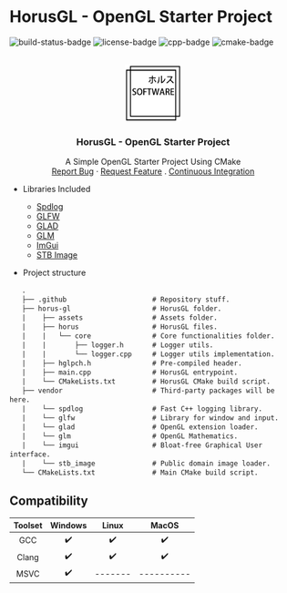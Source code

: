 # HorusGL - OpenGL Starter Project
![build-status-badge] ![license-badge] ![cpp-badge] ![cmake-badge]
<!-- PROJECT LOGO -->
<br />
<div align="center">
  <a href="https://github.com/thiago-rezende/horus-gl">
    <img src=".github/logo.png" alt="Logo" width="100" height="100">
  </a>

  <h3 align="center">HorusGL - OpenGL Starter Project</h3>
  <p align="center">
    A Simple OpenGL Starter Project Using CMake
    <br />
    <a href="https://github.com/thiago-rezende/horus-gl/issues">Report Bug</a>
    ·
    <a href="https://github.com/thiago-rezende/horus-gl/issues">Request Feature</a>
    .
    <a href="https://github.com/thiago-rezende/horus-gl/actions">Continuous Integration</a>
  </p>
</div>

 - Libraries Included
    - [Spdlog][spdlog-url]
    - [GLFW][glfw-url]
    - [GLAD][glad-url]
    - [GLM][glm-url]
    - [ImGui][imgui-url]
    - [STB Image][stb_image-url]

 - Project structure
 ```
    .
    ├── .github                     # Repository stuff.
    ├── horus-gl                    # HorusGL folder.
    |    ├── assets                 # Assets folder.
    |    ├── horus                  # HorusGL files.
    |    |   └── core               # Core functionalities folder.
    |    |       ├── logger.h       # Logger utils.
    |    |       └── logger.cpp     # Logger utils implementation.
    |    ├── hglpch.h               # Pre-compiled header.
    |    ├── main.cpp               # HorusGL entrypoint.
    |    └── CMakeLists.txt         # HorusGL CMake build script.
    ├── vendor                      # Third-party packages will be here.
    |    └── spdlog                 # Fast C++ logging library.
    |    └── glfw                   # Library for window and input.
    |    └── glad                   # OpenGL extension loader.
    |    └── glm                    # OpenGL Mathematics.
    |    └── imgui                  # Bloat-free Graphical User interface.
    |    └── stb_image              # Public domain image loader.
    └── CMakeLists.txt              # Main CMake build script.
```
 ## Compatibility

 | Toolset | Windows |  Linux  |   MacOS    |
 | :-----: | :-----: | :-----: | :--------: |
 |   GCC   |    ✔️    |    ✔️    |    ✔️    |
 |  Clang   |    ✔️    |    ✔️    |    ✔️    |
 |  MSVC   |    ✔️    | ------- | ---------- |

<!-- Links -->
[cmake-url]: https://cmake.org/
[spdlog-url]: https://github.com/gabime/spdlog
[glfw-url]: https://github.com/glfw/glfw
[glad-url]: https://github.com/Dav1dde/glad
[glm-url]: https://github.com/g-truc/glm
[imgui-url]: https://github.com/ocornut/imgui
[stb_image-url]: https://github.com/

<!-- Badges -->
[build-status-badge]: https://github.com/thiago-rezende/horus-gl/workflows/build/badge.svg
[license-badge]: https://img.shields.io/badge/license-MIT-blue.svg?style=flat-square
[cmake-badge]: https://img.shields.io/badge/CMake-3.16.0-blueviolet.svg?style=flat-square
[cpp-badge]: https://img.shields.io/badge/C++-17-orange.svg?style=flat-square
